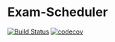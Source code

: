 # Exam-Scheduler
[![Build Status](https://travis-ci.org/TechnionYearlyProject/Exam-Scheduler.svg?branch=master)](https://travis-ci.org/TechnionYearlyProject/Exam-Scheduler)
[![codecov](https://codecov.io/gh/TechnionYearlyProject/Exam-Scheduler/branch/master/graph/badge.svg)](https://codecov.io/gh/TechnionYearlyProject/Exam-Scheduler)

